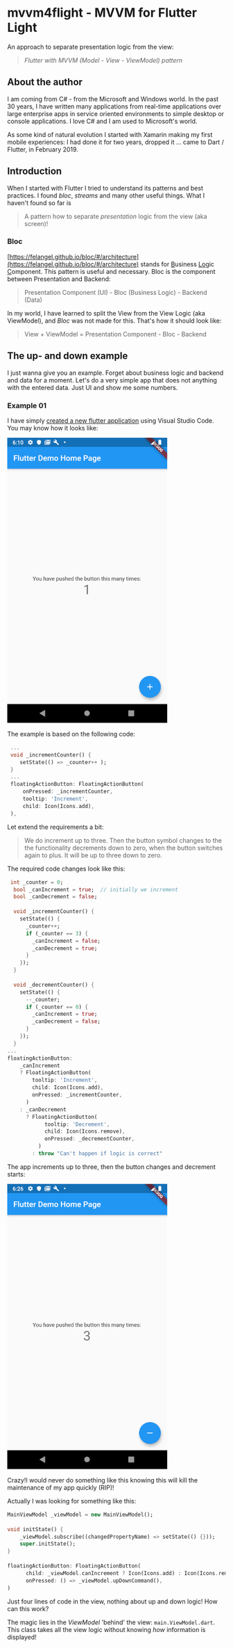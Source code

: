 # mvvm4flight - MVVM for Flutter Light

An approach to separate presentation logic from the view: 

> *Flutter with MVVM (Model - View - ViewModel) pattern*

## About the author

I am coming from C# - from the Microsoft and Windows world. In the past 30 years, I have written many applications from real-time applications over large enterprise apps in service oriented environments to simple desktop or console applications. I love C# and I am used to Microsoft's world. 

As some kind of natural evolution I started with Xamarin making my first mobile experiences: I had done it for two years, dropped it ... came to Dart / Flutter, in February 2019.

## Introduction

When I started with Flutter I tried to understand its patterns and best practices. I found *bloc*, *streams* and many other useful things. What I haven't found so far is 

> A pattern how to separate *presentation* logic from the view (aka screen)!

### Bloc 

[https://felangel.github.io/bloc/#/architecture](https://felangel.github.io/bloc/#/architecture) stands for <u>B</u>usiness <u>Lo</u>gic <u>C</u>omponent. This pattern is useful and necessary. Bloc is the component between Presentation and Backend:

> Presentation Component (UI) - Bloc (Business Logic) - Backend (Data)

In my world, I have learned to split the View from the View Logic (aka ViewModel), and *Bloc* was not made for this. That's how it should look like:

> View + ViewModel = Presentation Component 	- Bloc - Backend

## The up- and down example

I just wanna give you an example. Forget about business logic and backend and data for a moment. Let's do a very simple app that does not anything with the entered data. Just UI and show me some numbers.

### Example 01

I have simply [created a new flutter application](https://github.com/SchmidteServices/mvvm4flight/tree/master/src/upDown01) using Visual Studio Code. You may know how it looks like:

![1570378251718](README.assets/1570378251718.png)

The example is based on the following code:

```dart
 ...
 void _incrementCounter() {
    setState(() => _counter++ );
 }
 ...
 floatingActionButton: FloatingActionButton(
     onPressed: _incrementCounter,
     tooltip: 'Increment',
     child: Icon(Icons.add),       
 ),
```

Let extend the requirements a bit: 

> We do increment up to three. Then the button symbol changes to the the functionality decrements down to zero, when the button switches again to plus. It will be up to three down to zero.

The required code changes look like this:

```dart
 int _counter = 0;
  bool _canIncrement = true;  // initially we increment
  bool _canDecrement = false;

  void _incrementCounter() {
    setState(() {
      _counter++;
      if (_counter == 3) {
        _canIncrement = false;
        _canDecrement = true;
      }
    });
  }

  void _decrementCounter() {
    setState(() {
      --_counter;
      if (_counter == 0) {
        _canIncrement = true;
        _canDecrement = false;
      }
    });
  }
...
floatingActionButton: 
	_canIncrement
    ? FloatingActionButton(
        tooltip: 'Increment',
        child: Icon(Icons.add),
        onPressed: _incrementCounter,
      )
    : _canDecrement
      ? FloatingActionButton(
            tooltip: 'Decrement',
            child: Icon(Icons.remove),
            onPressed: _decrementCounter,
          )
        : throw "Can't happen if logic is correct"
```

The app increments up to three, then the button changes and decrement starts:

![1570379237546](README.assets/1570379237546.png)

Crazy!I would never do something like this knowing this will kill the maintenance of my app quickly (RIP)!

Actually I was looking for something like this:

```dart
MainViewModel _viewModel = new MainViewModel();

void initState() {
    _viewModel.subscribe((changedPropertyName) => setState(() {}));
	super.initState();
}

floatingActionButton: FloatingActionButton(
      child: _viewModel.canIncrement ? Icon(Icons.add) : Icon(Icons.remove),
      onPressed: () => _viewModel.upDownCommand(),
)
```

Just four lines of code in the view, nothing about up and down logic! How can this work?

The magic lies in the *ViewModel* 'behind' the view: `main.ViewModel.dart`. This class takes all the view logic without knowing *how* information is displayed!



